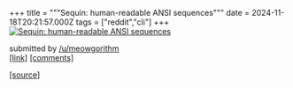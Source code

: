 +++
title = """Sequin: human-readable ANSI sequences"""
date = 2024-11-18T20:21:57.000Z
tags = ["reddit","cli"]
+++
[![Sequin: human-readable ANSI sequences](https://external-preview.redd.it/gK7XoA5dA8E-0Ifj1irNh3pAA7-t6Q1v9HwMsqB9DvI.jpg?width=640&crop=smart&auto=webp&s=217c4a6a11c939375c8176c1a0eb304bcf41cd44 "Sequin: human-readable ANSI sequences")](https://www.reddit.com/r/commandline/comments/1guehkj/sequin_humanreadable_ansi_sequences/)

submitted by [/u/meowgorithm](https://www.reddit.com/user/meowgorithm)  
[\[link\]](https://github.com/charmbracelet/sequin) [\[comments\]](https://www.reddit.com/r/commandline/comments/1guehkj/sequin_humanreadable_ansi_sequences/)

[[source]](https://www.reddit.com/r/commandline/comments/1guehkj/sequin_humanreadable_ansi_sequences/)
